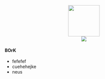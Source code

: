 <div id="readme" align="center">
  <div id="header">
    <img src="https://media.giphy.com/media/M9gbBd9nbDrOTu1Mqx/giphy.gif" width="100"/>
  </div>
  <a href="https://www.linkedin.com/in/ohlars">
    <img src="https://img.shields.io/badge/LinkedIn-blue?logo=linkedin&logoColor=white">
  </a>
  
  <div id="content" align="left">
    <h4>BOrK</h4>
    <ul>
      <li>fefefef</li>
      <li>cuehehejke</li>
      <li>neus</li>
    </ul>
  </div>
</div>
